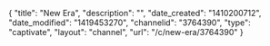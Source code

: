 {
    "title": "New Era",
    "description": "",
    "date_created": "1410200712",
    "date_modified": "1419453270",
    "channelid": "3764390",
    "type": "captivate",
    "layout": "channel",
    "url": "\/c\/new-era\/3764390"
}